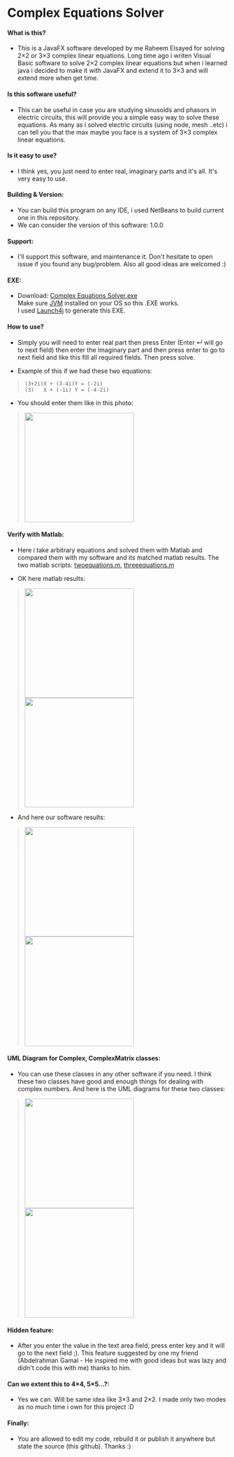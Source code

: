 # Complex Equations Solver

####  What is this?

- This is a JavaFX software developed by me Raheem Elsayed for solving 2×2 or 3×3 complex linear equations. Long time ago i writen Visual Basic software to solve 2×2 complex linear equations but when i learned java i decided to make it with JavaFX and extend it to 3×3 and will extend more when get time.

####  Is this software useful?

- This can be useful in case you are studying sinusoids and phasors in electric circuits, this will provide you a simple easy way to solve these equations. As many as i solved electric circuits (using node, mesh ..etc) i can tell you that the max maybe you face is a system of 3×3 complex linear equations.

####  Is it easy to use?

- I think yes, you just need to enter real, imaginary parts and it's all. It's very easy to use.

#### Building & Version:

- You can build this program on any IDE, i used NetBeans to build current one in this repository.
- We can consider the version of this software: 1.0.0

#### Support:

- I'll support this software, and maintenance it. Don't hesitate to open issue if you found any bug/problem. Also all good ideas are welcomed :)

#### EXE:

- Download: [Complex Equations Solver.exe](https://www.dropbox.com/s/vowvjlp3wyyvprd/Complex%20Equations%20Solver.exe?dl=1 "Complex Equations Solver.exe")\
Make sure [JVM](https://www.java.com/en/download/manual.jsp/ "JVM") installed on your OS so this .EXE works.\
I used [Launch4j](https://sourceforge.net/projects/launch4j/ "Launch4j") to generate this EXE.

#### How to use?

- Simply you will need to enter real part then press Enter (Enter ↵ will go to next field) then enter the imaginary part and then press enter to go to next field and like this fill all required fields. Then press solve.

- Example of this if we had these two equations:
> `(3+2i)X + (3-4i)Y = (-2i)`\
> `(3)   X + (-1i) Y = (-4-2i)`

- You should enter them like in this photo:
> <img src="https://www.gulf-up.com/i/00071/walmpaevrire.png" width="250">

#### Verify with Matlab:

- Here i take arbitrary equations and solved them with Matlab and compared them with my software and its matched matlab results.
The two matlab scripts: [twoequations.m](https://www.dropbox.com/s/qr8qtyzduluagpy/twoequations.m?dl=1 "twoequations.m"), [threeequations.m](https://www.dropbox.com/s/26ta0ajwukw16u0/threeequations.m?dl=1 "threeequations.m")

- OK here matlab results:
> <img src="https://www.gulf-up.com/i/00071/dytfu6fvex22.png" width="250">
> <img src="https://www.gulf-up.com/i/00071/vqhvhj6s3igd.png" width="250">

- And here our software results:
> <img src="https://www.gulf-up.com/i/00071/fjs8vcuf3b6q.png" width="250">
> <img src="https://www.gulf-up.com/i/00071/0em2pfjjhvvk.png" width="250">

#### UML Diagram for Complex, ComplexMatrix classes:

- You can use these classes in any other software if you need. I think these two classes have good and enough things for dealing with complex numbers. And here is the UML diagrams for these two classes:
> <img src="https://www.gulf-up.com/i/00071/j15hhhi944h6.png" width="250">
> <img src="https://www.gulf-up.com/i/00071/jtut96tqurhw.png" width="250">

#### Hidden feature:

- After you enter the value in the text area field, press enter key and it will go to the next field ;). This feature suggested by one my friend (Abdelrahman Gamal - He inspired me with good ideas but was lazy and didn't code this with me) thanks to him.

#### Can we extent this to 4×4, 5×5...?:

- Yes we can. Will be same idea like 3×3 and 2×2. I made only two modes as no much time i own for this project :D

#### Finally:

- You are allowed to edit my code, rebuild it or publish it anywhere but state the source (this github). Thanks :)
